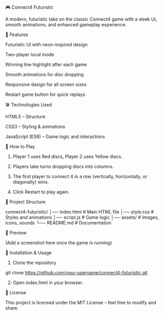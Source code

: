 🎮 Connect4 Futuristic

A modern, futuristic take on the classic Connect4 game with a sleek UI, smooth animations, and enhanced gameplay experience.

🚀 Features

Futuristic UI with neon-inspired design

Two-player local mode

Winning line highlight after each game

Smooth animations for disc dropping

Responsive design for all screen sizes

Restart game button for quick replays


🛠️ Technologies Used

HTML5 – Structure

CSS3 – Styling & animations

JavaScript (ES6) – Game logic and interactions


🎯 How to Play

1. Player 1 uses Red discs, Player 2 uses Yellow discs.


2. Players take turns dropping discs into columns.


3. The first player to connect 4 in a row (vertically, horizontally, or diagonally) wins.


4. Click Restart to play again.



📂 Project Structure

connect4-futuristic/
│── index.html        # Main HTML file
│── style.css         # Styles and animations
│── script.js         # Game logic
│── assets/           # Images, icons, sounds
└── README.md         # Documentation

📸 Preview

(Add a screenshot here once the game is running)

🔧 Installation & Usage

1. Clone the repository

git clone https://github.com/your-username/connect4-futuristic.git


2. Open index.html in your browser.



📜 License

This project is licensed under the MIT License – feel free to modify and share.

